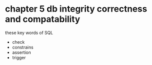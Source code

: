 # chapter 5 db integrity correctness and compatability

these key words of SQL
* check 
* constrains
* assertion 
* trigger








